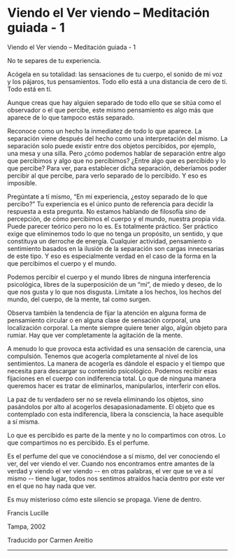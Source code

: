 # Viendo el Ver viendo – Meditación guiada - 1 

Viendo el Ver viendo – Meditación guiada - 1

No te separes de tu experiencia.

Acógela en su totalidad: las sensaciones de tu cuerpo, el sonido de mi voz y los pájaros, tus pensamientos. Todo ello está a una distancia de cero de tí. Todo está en tí.

Aunque creas que hay alguien separado de todo ello que se sitúa como el observador o el que percibe, este mismo pensamiento es algo más que aparece de lo que tampoco estás separado.

Reconoce como un hecho la inmediatez de todo lo que aparece. La separación viene después del hecho como una interpretación del mismo. La separación solo puede existir entre dos objetos percibidos, por ejemplo, una mesa y una silla. Pero ¿cómo podemos hablar de separación entre algo que percibimos y algo que no percibimos? ¿Entre algo que es percibido y lo que percibe? Para ver, para establecer dicha separación, deberíamos poder percibir al que percibe, para verlo separado de lo percibido. Y eso es imposible.

Pregúntate a tí mismo, “En mi experiencia, ¿estoy separado de lo que percibo?” Tu experiencia es el único punto de referencia para decidir la respuesta a esta pregunta. No estamos hablando de filosofía sino de percepción, de cómo percibimos el cuerpo y el mundo, nuestra propia vida. Puede parecer teórico pero no lo es. Es totalmente práctico. Ser práctico exige que eliminemos todo lo que no tenga un propósito, un sentido, y que constituya un derroche de energía. Cualquier actividad, pensamiento o sentimiento basados en la ilusión de la separación son cargas innecesarias de este tipo. Y eso es especialmente verdad en el caso de la forma en la que percibimos el cuerpo y el mundo.

Podemos percibir el cuerpo y el mundo libres de ninguna interferencia psicológica, libres de la superposición de un “mi”, de miedo y deseo, de lo que nos gusta y lo que nos disgusta. Limítate a los hechos, los hechos del mundo, del cuerpo, de la mente, tal como surgen.

Observa también la tendencia de fijar la atención en alguna forma de pensamiento circular o en alguna clase de sensación corporal, una localización corporal. La mente siempre quiere tener algo, algún objeto para rumiar. Hay que ver completamente la agitación de la mente.

A menudo lo que provoca esta actividad es una sensación de carencia, una compulsión. Tenemos que acogerla completamente al nivel de los sentimientos. La manera de acogerla es dándole el espacio y el tiempo que necesita para descargar su contenido psicológico. Podemos recibir esas fijaciones en el cuerpo con indiferencia total. Lo que de ninguna manera queremos hacer es tratar de eliminarlos, manipularlos, interferir con ellos.

La paz de tu verdadero ser no se revela eliminando los objetos, sino pasándolos por alto al acogerlos desapasionadamente. El objeto que es contemplado con esta indiferencia, libera la consciencia, la hace asequible a sí misma.

Lo que es percibido es parte de la mente y no lo compartimos con otros. Lo que compartimos no es percibido. Es el perfume.

Es el perfume del que ve conociéndose a sí mismo, del ver conociendo el ver, del ver viendo el ver. Cuando nos encontramos entre amantes de la verdad y viendo el ver viendo -- en otras palabras, el ver que se ve a sí mismo -- tiene lugar, todos nos sentimos atraídos hacia dentro por este ver en el que no hay nada que ver.

Es muy misterioso cómo este silencio se propaga. Viene de dentro.

Francis Lucille

Tampa, 2002

Traducido por Carmen Areitio

 **** 

